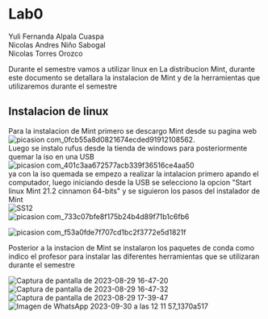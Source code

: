 # Lab0

Yuli Fernanda Alpala Cuaspa  
Nicolas Andres Niño Sabogal  
Nicolas Torres Orozco  

Durante el semestre vamos a utilizar linux en La distribucion Mint, durante este documento se detallara la instalacion de Mint y de la herramientas que utilizaremos durante el semestre  

## Instalacion de linux  
Para la instalacion de Mint primero se descargo Mint desde su pagina web  
![picasion com_0fcb55a8d0821674ecded91912108562](https://github.com/NicolasA23/Lab0/assets/68253371/23ad914d-d6d6-4fc6-913b-f49adcfff09e).  
Luego se instalo rufus desde la tienda de windows para posteriormente quemar la iso en una USB  
![picasion com_401c3aa672577acb339f36516ce4aa50](https://github.com/NicolasA23/Lab0/assets/68253371/1ae6f54f-972a-4a39-9dcc-8ec8bf426472)  
ya con la iso quemada se empezo a realizar la intalacion primero apando el computador, luego iniciando desde la USB se selecciono la opcion "Start linux Mint 21.2 cinnamon 64-bits" y se siguieron los pasos del instalador de Mint  
![SS12](https://github.com/NicolasA23/Lab0/assets/68253371/323512a4-816d-4b38-a5fa-29b0a2a16884)  
![picasion com_733c07bfe8f175b24b4d89f71b1c6fb6](https://github.com/NicolasA23/Lab0/assets/68253371/d8ce30c3-2e8b-484e-ba18-0e05e256d9fd)

![picasion com_f53a0fde7f707cd1bc2f3772e5d1821f](https://github.com/NicolasA23/Lab0/assets/68253371/c53c4d3e-997d-4e2e-9751-a8d0b411bb77)  



Posterior a la instacion de Mint se instalaron los paquetes de conda como indico el profesor para instalar las diferentes herramientas que se utilizaran durante el semestre 

![Captura de pantalla de 2023-08-29 16-47-20](https://github.com/NicolasA23/Lab0/assets/68253371/34c8dc2f-115f-4848-b543-d2374fd66513)  
![Captura de pantalla de 2023-08-29 16-47-32](https://github.com/NicolasA23/Lab0/assets/68253371/2d9f63df-f543-44ec-9919-567cc9887aea)  
![Captura de pantalla de 2023-08-29 17-39-47](https://github.com/NicolasA23/Lab0/assets/68253371/162e4ab6-042f-4880-b0e0-2ca405646e93)  
![Imagen de WhatsApp 2023-09-30 a las 12 11 57_1370a517](https://github.com/NicolasA23/Lab0/assets/68253371/2b58c3ea-0a28-4722-bd9c-8a82b5cc5a8f)

 
